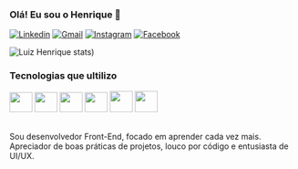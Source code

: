 
### Olá! Eu sou o Henrique 👋

[![Linkedin](https://img.shields.io/badge/LinkedIn-0077B5?style=for-the-badge&logo=linkedin&logoColor=white)](https://linkedin.com/in/luiz-henrique-200779144/)
[![Gmail](https://img.shields.io/badge/Gmail-D14836?style=for-the-badge&logo=gmail&logoColor=white)](https://luiz.lhrodrigues@gmail.com)
[![Instagram](https://img.shields.io/badge/Instagram-E4405F?style=for-the-badge&logo=instagram&logoColor=white)](https://instagram.com/henrique.lhr)
[![Facebook](https://img.shields.io/badge/Facebook-1877F2?style=for-the-badge&logo=facebook&logoColor=white)](https://facebook.com/henrique.lankaster)

![Luiz Henrique stats](https://github-readme-stats.vercel.app/api?username=anuraghazra&show_icons=true&theme=radical))

### Tecnologias que ultilizo

<div stule="display: inline_block">
    <img align="center alt=" height="35" width="40" src="https://cdn.jsdelivr.net/gh/devicons/devicon/icons/javascript/javascript-original.svg" >
    <img align="center alt=" height="35" width="40" src="https://cdn.jsdelivr.net/gh/devicons/devicon/icons/typescript/typescript-original.svg">
    <img align="center alt=" height="35" width="40" src="https://cdn.jsdelivr.net/gh/devicons/devicon/icons/html5/html5-original.svg">
    <img align="center alt=" height="35" width="40" src="https://cdn.jsdelivr.net/gh/devicons/devicon/icons/css3/css3-original.svg">
    <img align="center alt=" height="37" width="40" src="https://cdn.jsdelivr.net/gh/devicons/devicon/icons/nodejs/nodejs-original.svg">
    <img align="center alt=" height="37" width="40" src="https://cdn.jsdelivr.net/gh/devicons/devicon/icons/angularjs/angularjs-original.svg">
</div><br>

Sou desenvolvedor Front-End, focado em aprender cada vez mais.<br>
Apreciador de boas práticas de projetos, louco por código e entusiasta de UI/UX.
